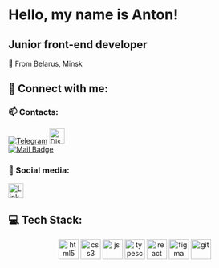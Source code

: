 # Hello, my name is Anton!

## Junior front-end developer

📍 From Belarus, Minsk<br>

## 💬 Connect with me:

### :mailbox: Contacts:
[![Telegram](https://img.shields.io/badge/-Telegram-090909?style=for-the-badge&logo=telegram&logoColor=27A0D9)](https://t.me/antonazik)
<a href="https://discord.com/users/790478203616624651" target="_blank">
<img alt="Discord" title="Write me on Discord" src="https://img.shields.io/badge/Discord-%237289DA.svg?logo=discord&logoColor=white" height="30"/>
</a>
<br>[![Mail Badge](https://img.shields.io/badge/-Mail-red?style=flat&logo=Gmail&logoColor=white)](mailto:sygan199@gmail.com)

### 🤝 Social media:
<p>
    <a href="https://www.linkedin.com/in/anton-tsyhan-007b8518a/" target="_blank">
    <img alt="LinkedIn" title="Follow me on LinkedIn" src="https://img.shields.io/badge/LinkedIn-%230077B5.svg?logo=linkedin&logoColor=white" height="30"/>
  </a>
</p>

## 💻 Tech Stack:
<div align="center">
  <img alt="html5" src="https://img.shields.io/badge/html5-%23E34F26.svg?style=for-the-badge&logo=html5&logoColor=white" height="40"/>
  <img alt="css3" src="https://img.shields.io/badge/CSS3-1572b6.svg?style=for-the-badge&logo=CSS3&logoColor=white" height="40"/>
  <img alt="js" src="https://img.shields.io/badge/JavaScript-F7DF1E.svg?style=for-the-badge&logo=JavaScript&logoColor=black" height="40"/>
  <img alt="typescript" src="https://img.shields.io/badge/typescript-3178C6.svg?style=for-the-badge&logo=typescript&logoColor=white" height="40"/>
  <img alt="react" src="https://img.shields.io/badge/react-61DAFB.svg?style=for-the-badge&logo=react&logoColor=black" height="40"/>
  <img alt="figma" src="https://img.shields.io/badge/figma-F24E1E.svg?style=for-the-badge&logo=figma&logoColor=white" height="40"/>
  <img alt="git" src="https://img.shields.io/badge/git-F05032.svg?style=for-the-badge&logo=git&logoColor=white" height="40"/>
</div>